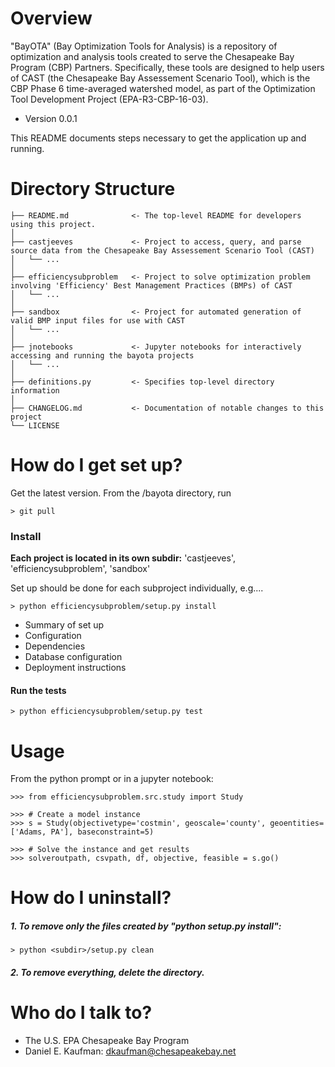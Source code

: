 # Overview

"BayOTA" (Bay Optimization Tools for Analysis) is a repository of
optimization and analysis tools created to serve the
Chesapeake Bay Program (CBP) Partners.
Specifically, these tools are designed to help users of CAST
(the Chesapeake Bay Assessement Scenario Tool), which
is the CBP Phase 6 time-averaged watershed model,
as part of the Optimization Tool Development Project
(EPA-R3-CBP-16-03).

* Version 0.0.1

This README documents steps necessary to get the
application up and running.

# Directory Structure

```
├── README.md              <- The top-level README for developers using this project.
│
├── castjeeves             <- Project to access, query, and parse source data from the Chesapeake Bay Assessement Scenario Tool (CAST)
│   └── ...
│
├── efficiencysubproblem   <- Project to solve optimization problem involving 'Efficiency' Best Management Practices (BMPs) of CAST
│   └── ...
│
├── sandbox                <- Project for automated generation of valid BMP input files for use with CAST
│   └── ...
│
├── jnotebooks             <- Jupyter notebooks for interactively accessing and running the bayota projects
│   └── ...
│
├── definitions.py         <- Specifies top-level directory information
│
├── CHANGELOG.md           <- Documentation of notable changes to this project
└── LICENSE
```


# How do I get set up?


Get the latest version.
From the /bayota directory, run

    > git pull


### Install


**Each project is located in its own subdir:**
'castjeeves', 'efficiencysubproblem', 'sandbox'

Set up should be done for each subproject individually, e.g....

    > python efficiencysubproblem/setup.py install

* Summary of set up
* Configuration
* Dependencies
* Database configuration
* Deployment instructions

#### Run the tests

    > python efficiencysubproblem/setup.py test

# Usage

From the python prompt or in a jupyter notebook:

    >>> from efficiencysubproblem.src.study import Study

    >>> # Create a model instance
    >>> s = Study(objectivetype='costmin', geoscale='county', geoentities=['Adams, PA'], baseconstraint=5)

    >>> # Solve the instance and get results
    >>> solveroutpath, csvpath, df, objective, feasible = s.go()


# How do I uninstall?

##### 1. To remove only the files created by "python setup.py install":

    > python <subdir>/setup.py clean

##### 2. To remove everything, delete the directory.

# Who do I talk to? ###

* The U.S. EPA Chesapeake Bay Program
* Daniel E. Kaufman: dkaufman@chesapeakebay.net